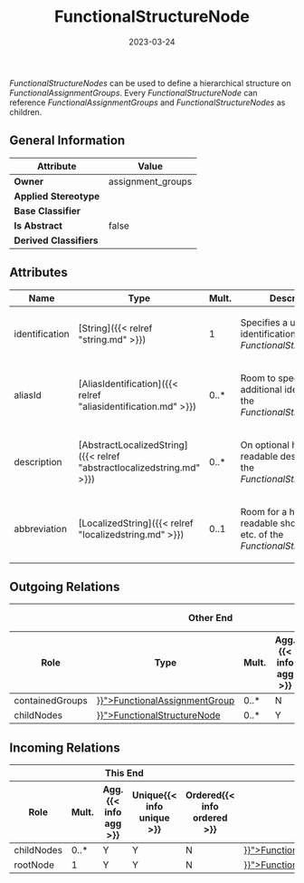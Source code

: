 ﻿---
title: FunctionalStructureNode
toc: false
type: specs
date: "2023-03-24"
draft: false
specification: VEC
version: 2.0.2
documentType: "Recommendation"
elementType: Class
classes:
  - FunctionalStructureNode
menu_name: vec-2.0.2
---
<p> <i>FunctionalStructureNodes</i> can be used to define a hierarchical structure on <i>FunctionalAssignmentGroups</i>. Every <i>FunctionalStructureNode</i> can reference <i>FunctionalAssignmentGroups</i> and <i>FunctionalStructureNodes</i> as children.      </p>

## General Information

| Attribute               | Value |
|-------------------------|-------|
| **Owner**               | assignment_groups |
| **Applied Stereotype**  |   |
| **Base Classifier**     |   |
| **Is Abstract**         | false |
| **Derived Classifiers** |   |

## Attributes
|  Name  |  Type  |  Mult.  |  Description  |  Owning Classifier  |
|--------|--------|---------|---------------|--------------|
|identification| [String]({{< relref "string.md" >}}) | 1 | <p> Specifies a unique identification of the <i>FunctionalStructureNode.</i>      </p> | [FunctionalStructureNode]({{< relref "functionalstructurenode.md" >}}) |
|aliasId| [AliasIdentification]({{< relref "aliasidentification.md" >}}) | 0..* | <p> Room to specify additional identifiers for the <i>FunctionalStructureNode</i>.      </p> | [FunctionalStructureNode]({{< relref "functionalstructurenode.md" >}}) |
|description| [AbstractLocalizedString]({{< relref "abstractlocalizedstring.md" >}}) | 0..* | <p> On optional human readable description of the <i>FunctionalStructureNode</i>.      </p> | [FunctionalStructureNode]({{< relref "functionalstructurenode.md" >}}) |
|abbreviation| [LocalizedString]({{< relref "localizedstring.md" >}}) | 0..1 | <p> Room for a human readable short name, title etc. of the <i>FunctionalStructureNode</i>.      </p> | [FunctionalStructureNode]({{< relref "functionalstructurenode.md" >}}) |

## Outgoing Relations
<table>
    <thead>
        <tr>
           <th colspan="6">Other End</th>
           <th colspan="1">This End</th>
           <th colspan="1">General</th>
        </tr>
        <tr>
           <th>Role</th>
           <th>Type</th>
           <th>Mult.</th>
           <th>Agg.{{< info agg >}}</th>
           <th>Unique{{< info unique >}}</th>
           <th>Ordered{{< info ordered >}}</th>
           <th>Mult.</th>
           <th>Description</th>
        </tr>
    <thead>
    <tbody>
    <tr>
        <td>containedGroups</td>
        <td><a href="{{< relref "functionalassignmentgroup.md" >}}">FunctionalAssignmentGroup</a></td>
        <td>0..*</td>
        <td>N</td>
        <td>Y</td>
        <td>N</td>
        <td>0..*</td>
        <td></td>
    </tr>
    <tr>
        <td>childNodes</td>
        <td><a href="{{< relref "functionalstructurenode.md" >}}">FunctionalStructureNode</a></td>
        <td>0..*</td>
        <td>Y</td>
        <td>Y</td>
        <td>N</td>
        <td>0..1</td>
        <td></td>
    </tr>
    </tbody>
</table>

##  Incoming Relations
<table>
    <thead>
        <tr>
           <th colspan="5">This End</th>
           <th colspan="2">Other End</th>
           <th colspan="1">General</th>
        </tr>
        <tr>
           <th>Role</th>
           <th>Mult.</th>
           <th>Agg.{{< info agg >}}</th>
           <th>Unique{{< info unique >}}</th>
           <th>Ordered{{< info ordered >}}</th>
           <th>Type</th>
           <th>Mult.</th>
           <th>Description</th>
        </tr>
    <thead>
    <tbody>
    <tr>
        <td>childNodes</td>
        <td>0..*</td>
        <td>Y</td>
        <td>Y</td>
        <td>N</td>
        <td><a href="{{< relref "functionalstructurenode.md" >}}">FunctionalStructureNode</a></td>
        <td>0..1</td>
        <td></td>
    </tr>
    <tr>
        <td>rootNode</td>
        <td>1</td>
        <td>Y</td>
        <td>Y</td>
        <td>N</td>
        <td><a href="{{< relref "functionalstructurespecification.md" >}}">FunctionalStructureSpecification</a></td>
        <td>0..1</td>
        <td></td>
    </tr>
    </tbody>
</table>



